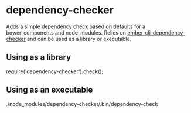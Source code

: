 # dependency-checker

Adds a simple dependency check based on defaults for a bower_components and node_modules. Relies on 
[ember-cli-dependency-checker](https://github.com/quaertym/ember-cli-dependency-checker) and can be used
as a library or executable. 

## Using as a library

require('dependency-checker').check();

## Using as an executable

./node_modules/dependency-checker/.bin/dependency-check

